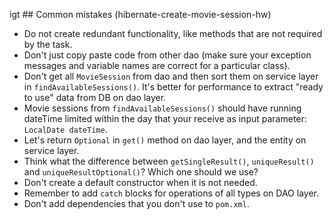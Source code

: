 igt ## Common mistakes (hibernate-create-movie-session-hw)

* Do not create redundant functionality, like methods that are not required by the task.
* Don't just copy paste code from other dao (make sure your exception messages and variable names are correct for a particular class).
* Don't get all `MovieSession` from dao and then sort them on service layer in `findAvailableSessions()`. 
It's better for performance to extract "ready to use" data from DB on dao layer.
* Movie sessions from `findAvailableSessions()` should have running dateTime limited within the day that your receive as input parameter: `LocalDate dateTime`.
* Let's return `Optional` in `get()` method on dao layer, and the entity on service layer.
* Think what the difference between `getSingleResult()`, `uniqueResult()` and `uniqueResultOptional()`? Which one should we use?
* Don't create a default constructor when it is not needed.
* Remember to add `catch` blocks for operations of all types on DAO layer.  
* Don't add dependencies that you don't use to `pom.xml`.
